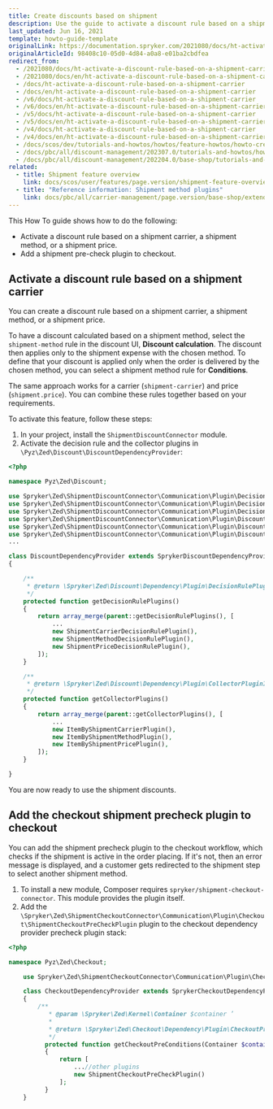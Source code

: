 ```yaml
---
title: Create discounts based on shipment
description: Use the guide to activate a discount rule based on a shipment carrier and add a shipment precheck plugin to checkout.
last_updated: Jun 16, 2021
template: howto-guide-template
originalLink: https://documentation.spryker.com/2021080/docs/ht-activate-a-discount-rule-based-on-a-shipment-carrier
originalArticleId: 98408c10-05d0-4d84-a0a8-e01ba2cbdfea
redirect_from:
  - /2021080/docs/ht-activate-a-discount-rule-based-on-a-shipment-carrier
  - /2021080/docs/en/ht-activate-a-discount-rule-based-on-a-shipment-carrier
  - /docs/ht-activate-a-discount-rule-based-on-a-shipment-carrier
  - /docs/en/ht-activate-a-discount-rule-based-on-a-shipment-carrier
  - /v6/docs/ht-activate-a-discount-rule-based-on-a-shipment-carrier
  - /v6/docs/en/ht-activate-a-discount-rule-based-on-a-shipment-carrier
  - /v5/docs/ht-activate-a-discount-rule-based-on-a-shipment-carrier
  - /v5/docs/en/ht-activate-a-discount-rule-based-on-a-shipment-carrier
  - /v4/docs/ht-activate-a-discount-rule-based-on-a-shipment-carrier
  - /v4/docs/en/ht-activate-a-discount-rule-based-on-a-shipment-carrier
  - /docs/scos/dev/tutorials-and-howtos/howtos/feature-howtos/howto-create-discounts-based-on-shipment.html  
  - /docs/pbc/all/discount-management/202307.0/tutorials-and-howtos/howto-create-discounts-based-on-shipment.html
  - /docs/pbc/all/discount-management/202204.0/base-shop/tutorials-and-howtos/howto-create-discounts-based-on-shipment.html
related:
  - title: Shipment feature overview
    link: docs/scos/user/features/page.version/shipment-feature-overview.html
  - title: "Reference information: Shipment method plugins"
    link: docs/pbc/all/carrier-management/page.version/base-shop/extend-and-customize/shipment-method-plugins-reference-information.html
---
```


This How To guide shows how to do the following:

* Activate a discount rule based on a shipment carrier, a shipment method, or a shipment price.
* Add a shipment pre-check plugin to checkout.

## Activate a discount rule based on a shipment carrier

You can create a discount rule based on a shipment carrier, a shipment method, or a shipment price.

To have a discount calculated based on a shipment method, select the `shipment-method` rule in the discount UI, **Discount calculation**. The discount then applies only to the shipment expense with the chosen method. To define that your discount is applied only when the order is delivered by the chosen method, you can select a shipment method rule for **Conditions**.

The same approach works for a carrier (`shipment-carrier`) and price (`shipment.price`). You can combine these rules together based on your requirements.

To activate this feature, follow these steps:

1. In your project, install the `ShipmentDiscountConnector` module.
2. Activate the decision rule and the collector plugins in `\Pyz\Zed\Discount\DiscountDependencyProvider`:

```php
<?php

namespace Pyz\Zed\Discount;

use Spryker\Zed\ShipmentDiscountConnector\Communication\Plugin\DecisionRule\ShipmentCarrierDecisionRulePlugin;
use Spryker\Zed\ShipmentDiscountConnector\Communication\Plugin\DecisionRule\ShipmentMethodDecisionRulePlugin;
use Spryker\Zed\ShipmentDiscountConnector\Communication\Plugin\DecisionRule\ShipmentPriceDecisionRulePlugin;
use Spryker\Zed\ShipmentDiscountConnector\Communication\Plugin\DiscountCollector\ItemByShipmentCarrierPlugin;
use Spryker\Zed\ShipmentDiscountConnector\Communication\Plugin\DiscountCollector\ItemByShipmentMethodPlugin;
use Spryker\Zed\ShipmentDiscountConnector\Communication\Plugin\DiscountCollector\ItemByShipmentPricePlugin;
...

class DiscountDependencyProvider extends SprykerDiscountDependencyProvider
{

    /**
     * @return \Spryker\Zed\Discount\Dependency\Plugin\DecisionRulePluginInterface[]
     */
    protected function getDecisionRulePlugins()
    {
        return array_merge(parent::getDecisionRulePlugins(), [
            ...
            new ShipmentCarrierDecisionRulePlugin(),
            new ShipmentMethodDecisionRulePlugin(),
            new ShipmentPriceDecisionRulePlugin(),
        ]);
    }

    /**
     * @return \Spryker\Zed\Discount\Dependency\Plugin\CollectorPluginInterface[]
     */
    protected function getCollectorPlugins()
    {
        return array_merge(parent::getCollectorPlugins(), [
            ...
            new ItemByShipmentCarrierPlugin(),
            new ItemByShipmentMethodPlugin(),
            new ItemByShipmentPricePlugin(),
        ]);
    }

}
```

You are now ready to use the shipment discounts.

## Add the checkout shipment precheck plugin to checkout

You can add the shipment precheck plugin to the checkout workflow, which checks if the shipment is active in the order placing. If it's not, then an error message is displayed, and a customer gets redirected to the shipment step to select another shipment method.

1. To install a new module, Composer requires `spryker/shipment-checkout-connector`. This module provides the plugin itself.
2. Add the `\Spryker\Zed\ShipmentCheckoutConnector\Communication\Plugin\Checkout\ShipmentCheckoutPreCheckPlugin` plugin to the checkout dependency provider precheck plugin stack:

```php
<?php

namespace Pyz\Zed\Checkout;

	use Spryker\Zed\ShipmentCheckoutConnector\Communication\Plugin\Checkout\ShipmentCheckoutPreCheckPlugin;

	class CheckoutDependencyProvider extends SprykerCheckoutDependencyProvider
	{
	    /**
	       * @param \Spryker\Zed\Kernel\Container $container ’
	       *
	       * @return \Spryker\Zed\Checkout\Dependency\Plugin\CheckoutPreConditionInterface[]
	       */
	      protected function getCheckoutPreConditions(Container $container)
	      {
	          return [
	              ...//other plugins
	              new ShipmentCheckoutPreCheckPlugin()
	          ];
	      }
	}
```
